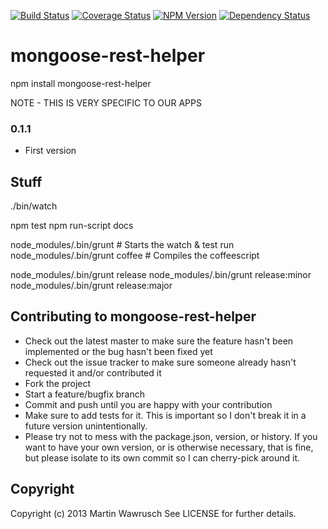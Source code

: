 [![Build Status](https://travis-ci.org/codedoctor/mongoose-rest-helper.svg?branch=master)](https://travis-ci.org/codedoctor/mongoose-rest-helper)
[![Coverage Status](https://img.shields.io/coveralls/codedoctor/mongoose-rest-helper.svg)](https://coveralls.io/r/codedoctor/mongoose-rest-helper)
[![NPM Version](http://img.shields.io/npm/v/mongoose-rest-helper.svg)](https://www.npmjs.org/package/mongoose-rest-helper)
[![Dependency Status](https://gemnasium.com/codedoctor/mongoose-rest-helper.svg)](https://gemnasium.com/codedoctor/mongoose-rest-helper)


mongoose-rest-helper
===========================

npm install mongoose-rest-helper

NOTE - THIS IS VERY SPECIFIC TO OUR APPS

### 0.1.1
* First version

## Stuff

./bin/watch

npm test
npm run-script docs

node_modules/.bin/grunt                   # Starts the watch & test run
node_modules/.bin/grunt coffee            # Compiles the coffeescript

node_modules/.bin/grunt release
node_modules/.bin/grunt release:minor
node_modules/.bin/grunt release:major



## Contributing to mongoose-rest-helper
 
* Check out the latest master to make sure the feature hasn't been implemented or the bug hasn't been fixed yet
* Check out the issue tracker to make sure someone already hasn't requested it and/or contributed it
* Fork the project
* Start a feature/bugfix branch
* Commit and push until you are happy with your contribution
* Make sure to add tests for it. This is important so I don't break it in a future version unintentionally.
* Please try not to mess with the package.json, version, or history. If you want to have your own version, or is otherwise necessary, that is fine, but please isolate to its own commit so I can cherry-pick around it.

## Copyright

Copyright (c) 2013 Martin Wawrusch See LICENSE for
further details.


